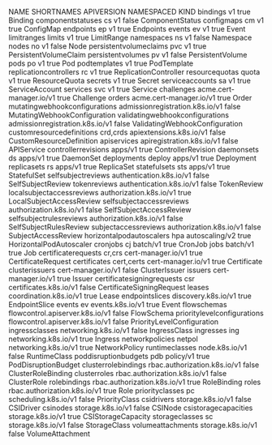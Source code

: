 NAME                              SHORTNAMES   APIVERSION                        NAMESPACED   KIND
bindings                                       v1                                true         Binding
componentstatuses                 cs           v1                                false        ComponentStatus
configmaps                        cm           v1                                true         ConfigMap
endpoints                         ep           v1                                true         Endpoints
events                            ev           v1                                true         Event
limitranges                       limits       v1                                true         LimitRange
namespaces                        ns           v1                                false        Namespace
nodes                             no           v1                                false        Node
persistentvolumeclaims            pvc          v1                                true         PersistentVolumeClaim
persistentvolumes                 pv           v1                                false        PersistentVolume
pods                              po           v1                                true         Pod
podtemplates                                   v1                                true         PodTemplate
replicationcontrollers            rc           v1                                true         ReplicationController
resourcequotas                    quota        v1                                true         ResourceQuota
secrets                                        v1                                true         Secret
serviceaccounts                   sa           v1                                true         ServiceAccount
services                          svc          v1                                true         Service
challenges                                     acme.cert-manager.io/v1           true         Challenge
orders                                         acme.cert-manager.io/v1           true         Order
mutatingwebhookconfigurations                  admissionregistration.k8s.io/v1   false        MutatingWebhookConfiguration
validatingwebhookconfigurations                admissionregistration.k8s.io/v1   false        ValidatingWebhookConfiguration
customresourcedefinitions         crd,crds     apiextensions.k8s.io/v1           false        CustomResourceDefinition
apiservices                                    apiregistration.k8s.io/v1         false        APIService
controllerrevisions                            apps/v1                           true         ControllerRevision
daemonsets                        ds           apps/v1                           true         DaemonSet
deployments                       deploy       apps/v1                           true         Deployment
replicasets                       rs           apps/v1                           true         ReplicaSet
statefulsets                      sts          apps/v1                           true         StatefulSet
selfsubjectreviews                             authentication.k8s.io/v1          false        SelfSubjectReview
tokenreviews                                   authentication.k8s.io/v1          false        TokenReview
localsubjectaccessreviews                      authorization.k8s.io/v1           true         LocalSubjectAccessReview
selfsubjectaccessreviews                       authorization.k8s.io/v1           false        SelfSubjectAccessReview
selfsubjectrulesreviews                        authorization.k8s.io/v1           false        SelfSubjectRulesReview
subjectaccessreviews                           authorization.k8s.io/v1           false        SubjectAccessReview
horizontalpodautoscalers          hpa          autoscaling/v2                    true         HorizontalPodAutoscaler
cronjobs                          cj           batch/v1                          true         CronJob
jobs                                           batch/v1                          true         Job
certificaterequests               cr,crs       cert-manager.io/v1                true         CertificateRequest
certificates                      cert,certs   cert-manager.io/v1                true         Certificate
clusterissuers                                 cert-manager.io/v1                false        ClusterIssuer
issuers                                        cert-manager.io/v1                true         Issuer
certificatesigningrequests        csr          certificates.k8s.io/v1            false        CertificateSigningRequest
leases                                         coordination.k8s.io/v1            true         Lease
endpointslices                                 discovery.k8s.io/v1               true         EndpointSlice
events                            ev           events.k8s.io/v1                  true         Event
flowschemas                                    flowcontrol.apiserver.k8s.io/v1   false        FlowSchema
prioritylevelconfigurations                    flowcontrol.apiserver.k8s.io/v1   false        PriorityLevelConfiguration
ingressclasses                                 networking.k8s.io/v1              false        IngressClass
ingresses                         ing          networking.k8s.io/v1              true         Ingress
networkpolicies                   netpol       networking.k8s.io/v1              true         NetworkPolicy
runtimeclasses                                 node.k8s.io/v1                    false        RuntimeClass
poddisruptionbudgets              pdb          policy/v1                         true         PodDisruptionBudget
clusterrolebindings                            rbac.authorization.k8s.io/v1      false        ClusterRoleBinding
clusterroles                                   rbac.authorization.k8s.io/v1      false        ClusterRole
rolebindings                                   rbac.authorization.k8s.io/v1      true         RoleBinding
roles                                          rbac.authorization.k8s.io/v1      true         Role
priorityclasses                   pc           scheduling.k8s.io/v1              false        PriorityClass
csidrivers                                     storage.k8s.io/v1                 false        CSIDriver
csinodes                                       storage.k8s.io/v1                 false        CSINode
csistoragecapacities                           storage.k8s.io/v1                 true         CSIStorageCapacity
storageclasses                    sc           storage.k8s.io/v1                 false        StorageClass
volumeattachments                              storage.k8s.io/v1                 false        VolumeAttachment
